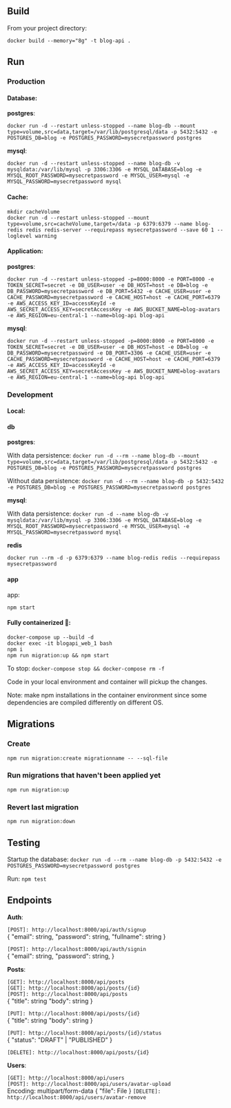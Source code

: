 ## Build

From your project directory:

`docker build --memory="8g" -t blog-api .`

## Run

### Production

#### Database:

<strong>postgres</strong>:

`docker run -d --restart unless-stopped --name blog-db --mount type=volume,src=data,target=/var/lib/postgresql/data -p 5432:5432 -e POSTGRES_DB=blog -e POSTGRES_PASSWORD=mysecretpassword postgres`

<strong>mysql</strong>:

`docker run -d --restart unless-stopped --name blog-db -v mysqldata:/var/lib/mysql -p 3306:3306 -e MYSQL_DATABASE=blog -e MYSQL_ROOT_PASSWORD=mysecretpassword -e MYSQL_USER=mysql -e MYSQL_PASSWORD=mysecretpassword mysql`

#### Cache:

`mkdir cacheVolume` <br />
`docker run -d --restart unless-stopped --mount type=volume,src=cacheVolume,target=/data -p 6379:6379 --name blog-redis redis redis-server --requirepass mysecretpassword --save 60 1 --loglevel warning`

#### Application:

<strong>postgres</strong>:

`docker run -d --restart unless-stopped -p=8000:8000 -e PORT=8000 -e TOKEN_SECRET=secret -e DB_USER=user -e DB_HOST=host -e DB=blog -e DB_PASSWORD=mysecretpassword -e DB_PORT=5432 -e CACHE_USER=user -e CACHE_PASSWORD=mysecretpassword -e CACHE_HOST=host -e CACHE_PORT=6379 -e AWS_ACCESS_KEY_ID=accessKeyId -e AWS_SECRET_ACCESS_KEY=secretAccessKey -e AWS_BUCKET_NAME=blog-avatars -e AWS_REGION=eu-central-1 --name=blog-api blog-api`

<strong>mysql</strong>:

`docker run -d --restart unless-stopped -p=8000:8000 -e PORT=8000 -e TOKEN_SECRET=secret -e DB_USER=user -e DB_HOST=host -e DB=blog -e DB_PASSWORD=mysecretpassword -e DB_PORT=3306 -e CACHE_USER=user -e CACHE_PASSWORD=mysecretpassword -e CACHE_HOST=host -e CACHE_PORT=6379 -e AWS_ACCESS_KEY_ID=accessKeyId -e AWS_SECRET_ACCESS_KEY=secretAccessKey -e AWS_BUCKET_NAME=blog-avatars -e AWS_REGION=eu-central-1 --name=blog-api blog-api`

### Development

#### Local:

#### db

<strong>postgres</strong>:

With data persistence:
`docker run -d --rm --name blog-db --mount type=volume,src=data,target=/var/lib/postgresql/data -p 5432:5432 -e POSTGRES_DB=blog -e POSTGRES_PASSWORD=mysecretpassword postgres`

Without data persistence:
`docker run -d --rm --name blog-db -p 5432:5432 -e POSTGRES_DB=blog -e POSTGRES_PASSWORD=mysecretpassword postgres`

<strong>mysql</strong>:

With data persistence:
`docker run -d --name blog-db -v mysqldata:/var/lib/mysql -p 3306:3306 -e MYSQL_DATABASE=blog -e MYSQL_ROOT_PASSWORD=mysecretpassword -e MYSQL_USER=mysql -e MYSQL_PASSWORD=mysecretpassword mysql`

<strong>redis</strong>

`docker run --rm -d -p 6379:6379 --name blog-redis redis --requirepass mysecretpassword`

#### app

app:

`npm start`

#### Fully containerized 🚀:

`docker-compose up --build -d` <br />
`docker exec -it blogapi_web_1 bash` <br />
`npm i` <br />
`npm run migration:up && npm start`

To stop: `docker-compose stop && docker-compose rm -f`

Code in your local environment and container will pickup the changes.

Note: make npm installations in the container environment since some dependencies are compiled differently on different OS.

## Migrations

### Create

`npm run migration:create migrationname -- --sql-file`

### Run migrations that haven't been applied yet

`npm run migration:up`

### Revert last migration

`npm run migration:down`

## Testing

Startup the database: `docker run -d --rm --name blog-db -p 5432:5432 -e POSTGRES_PASSWORD=mysecretpassword postgres`

Run: `npm test`

## Endpoints

<strong>Auth</strong>:

`[POST]: http://localhost:8000/api/auth/signup` <br />
{
"email": string,
"password": string,
"fullname": string
}

`[POST]: http://localhost:8000/api/auth/signin` <br />
{
"email": string,
"password": string,
}

<strong>Posts</strong>:

`[GET]: http://localhost:8000/api/posts` <br />
`[GET]: http://localhost:8000/api/posts/{id}` <br />
`[POST]: http://localhost:8000/api/posts` <br />
{
"title": string
"body": string
}

`[PUT]: http://localhost:8000/api/posts/{id}` <br />
{
"title": string
"body": string
}

`[PUT]: http://localhost:8000/api/posts/{id}/status` <br />
{
"status": "DRAFT" | "PUBLISHED"
}

`[DELETE]: http://localhost:8000/api/posts/{id}`

<strong>Users</strong>:

`[GET]: http://localhost:8000/api/users` <br />
`[POST]: http://localhost:8000/api/users/avatar-upload` <br />
Encoding: multipart/form-data
{
"file": File
}
`[DELETE]: http://localhost:8000/api/users/avatar-remove`
